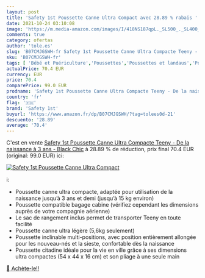 ```yaml
---
layout: post
title: 'Safety 1st Poussette Canne Ultra Compact avec 28.89 % rabais '
date: 2021-10-24 03:10:08
image: 'https://m.media-amazon.com/images/I/418NS187qpL._SL500_._SL400_.jpg'
comments: true
category: ofertas
author: 'tole.es'
slug: 'B07CMJGSWH-fr Safety 1st Poussette Canne Ultra Compacte Teeny - De la...'
sku: 'B07CMJGSWH-fr'
tags: [ 'Bébé et Puériculture','Poussettes','Poussettes et landaus','Poussettes, landaus et accessoires','safety 1st', ]
actualPrice: 70.4 EUR
currency: EUR
price: 70.4
comparePrice: 99.0 EUR
prodname: 'Safety 1st Poussette Canne Ultra Compacte Teeny - De la naissance à 3 ans - Black Chic'
country: 'fr'
flag: '🇫🇷'
brand: 'Safety 1st'
buyurl: 'https://www.amazon.fr/dp/B07CMJGSWH/?tag=tolees0d-21'
descuento: '28.89'
average: '70.4'
---
```


C'est en vente [Safety 1st Poussette Canne Ultra Compacte Teeny - De la naissance à 3 ans - Black Chic](https://www.amazon.fr/dp/B07CMJGSWH/?tag=tolees0d-21)  à  28.89 % de réduction, prix final  70.4 EUR (original: 99.0 EUR) ici:

[![Safety 1st Poussette Canne Ultra Compact](https://m.media-amazon.com/images/I/418NS187qpL._SL500_._SL400_.jpg)](https://www.amazon.fr/dp/B07CMJGSWH/?tag=tolees0d-21)

ℹ️:

- Poussette canne ultra compacte, adaptée pour utilisation de la naissance jusqu’à 3 ans et demi (jusqu’à 15 kg environ)
- Poussette compatible bagage cabine (vérifiez cependant les dimensions auprès de votre compagnie aérienne)
- Le sac de rangement inclus permet de transporter Teeny en toute facilité
- Poussette canne ultra légère (5,6kg seulement)
- Poussette inclinable multi-positions, avec position entièrement allongée pour les nouveau-nés et la sieste, confortable dès la naissance
- Poussette citadine idéale pour la vie en ville grâce à ses dimensions ultra compactes (54 x 44 x 16 cm) et son pliage à une seule main

[🛒 Achète-le!!](https://www.amazon.fr/dp/B07CMJGSWH/?tag=tolees0d-21)
